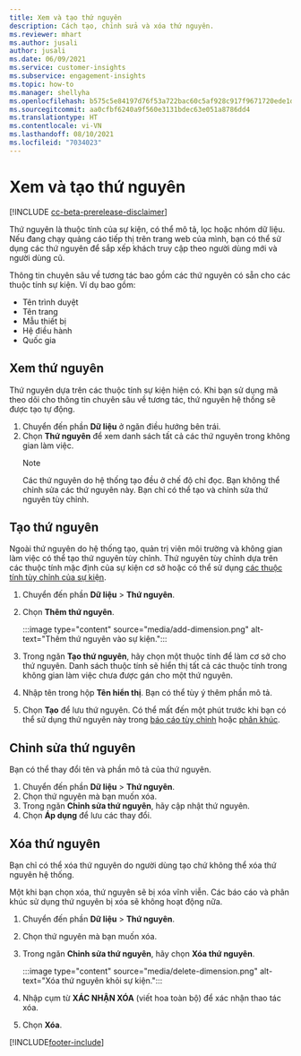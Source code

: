 ```yaml
---
title: Xem và tạo thứ nguyên
description: Cách tạo, chỉnh sửa và xóa thứ nguyên.
ms.reviewer: mhart
ms.author: jusali
author: jusali
ms.date: 06/09/2021
ms.service: customer-insights
ms.subservice: engagement-insights
ms.topic: how-to
ms.manager: shellyha
ms.openlocfilehash: b575c5e84197d76f53a722bac60c5af928c917f9671720ede1de38c4a7478be4
ms.sourcegitcommit: aa0cfbf6240a9f560e3131bdec63e051a8786dd4
ms.translationtype: HT
ms.contentlocale: vi-VN
ms.lasthandoff: 08/10/2021
ms.locfileid: "7034023"
---
```

# <a name="view-and-create-dimensions"></a>Xem và tạo thứ nguyên

[!INCLUDE [cc-beta-prerelease-disclaimer](includes/cc-beta-prerelease-disclaimer.md)]

Thứ nguyên là thuộc tính của sự kiện, có thể mô tả, lọc hoặc nhóm dữ liệu. Nếu đang chạy quảng cáo tiếp thị trên trang web của mình, bạn có thể sử dụng các thứ nguyên để sắp xếp khách truy cập theo người dùng mới và người dùng cũ.  

Thông tin chuyên sâu về tương tác bao gồm các thứ nguyên có sẵn cho các thuộc tính sự kiện. Ví dụ bao gồm:

- Tên trình duyệt
- Tên trang
- Mẫu thiết bị
- Hệ điều hành
- Quốc gia

## <a name="view-dimensions"></a>Xem thứ nguyên

Thứ nguyên dựa trên các thuộc tính sự kiện hiện có. Khi bạn sử dụng mã theo dõi cho thông tin chuyên sâu về tương tác, thứ nguyên hệ thống sẽ được tạo tự động.

1. Chuyển đến phần **Dữ liệu** ở ngăn điều hướng bên trái. 
1. Chọn **Thứ nguyên** để xem danh sách tất cả các thứ nguyên trong không gian làm việc. 
   > [!NOTE]
   > Các thứ nguyên do hệ thống tạo đều ở chế độ chỉ đọc. Bạn không thể chỉnh sửa các thứ nguyên này. Bạn chỉ có thể tạo và chỉnh sửa thứ nguyên tùy chỉnh.

## <a name="create-a-dimension"></a>Tạo thứ nguyên

Ngoài thứ nguyên do hệ thống tạo, quản trị viên môi trường và không gian làm việc có thể tạo thứ nguyên tùy chỉnh. Thứ nguyên tùy chỉnh dựa trên các thuộc tính mặc định của sự kiện cơ sở hoặc có thể sử dụng [các thuộc tính tùy chỉnh của sự kiện](advanced-SDK-implementation.md).

1. Chuyển đến phần **Dữ liệu** > **Thứ nguyên**.
1. Chọn **Thêm thứ nguyên**.

   :::image type="content" source="media/add-dimension.png" alt-text="Thêm thứ nguyên vào sự kiện.":::

1. Trong ngăn **Tạo thứ nguyên**, hãy chọn một thuộc tính để làm cơ sở cho thứ nguyên. Danh sách thuộc tính sẽ hiển thị tất cả các thuộc tính trong không gian làm việc chưa được gán cho một thứ nguyên.
1. Nhập tên trong hộp **Tên hiển thị**. Bạn có thể tùy ý thêm phần mô tả.
1. Chọn **Tạo** để lưu thứ nguyên. Có thể mất đến một phút trước khi bạn có thể sử dụng thứ nguyên này trong [báo cáo tùy chỉnh](custom-reports.md) hoặc [phân khúc](segments.md). 

## <a name="edit-a-dimension"></a>Chỉnh sửa thứ nguyên

Bạn có thể thay đổi tên và phần mô tả của thứ nguyên.

1. Chuyển đến phần **Dữ liệu** > **Thứ nguyên**.
1. Chọn thứ nguyên mà bạn muốn xóa.
1. Trong ngăn **Chỉnh sửa thứ nguyên**, hãy cập nhật thứ nguyên.
1. Chọn **Áp dụng** để lưu các thay đổi.

## <a name="delete-a-dimension"></a>Xóa thứ nguyên

Bạn chỉ có thể xóa thứ nguyên do người dùng tạo chứ không thể xóa thứ nguyên hệ thống.

Một khi bạn chọn xóa, thứ nguyên sẽ bị xóa vĩnh viễn. Các báo cáo và phân khúc sử dụng thứ nguyên bị xóa sẽ không hoạt động nữa. 

1. Chuyển đến phần **Dữ liệu** > **Thứ nguyên**.
1. Chọn thứ nguyên mà bạn muốn xóa.
1. Trong ngăn **Chỉnh sửa thứ nguyên**, hãy chọn **Xóa thứ nguyên**.

   :::image type="content" source="media/delete-dimension.png" alt-text="Xóa thứ nguyên khỏi sự kiện.":::

1. Nhập cụm từ **XÁC NHẬN XÓA** (viết hoa toàn bộ) để xác nhận thao tác xóa. 
1. Chọn **Xóa**.

[!INCLUDE[footer-include](../includes/footer-banner.md)]
